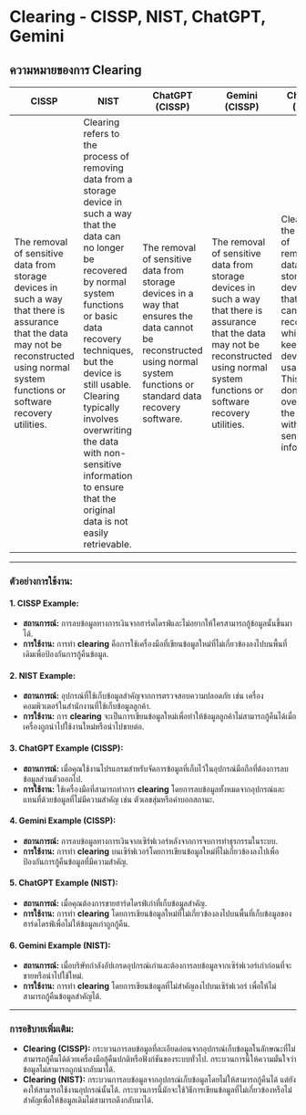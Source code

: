 # Clearing - CISSP, NIST, ChatGPT, Gemini

## ความหมายของการ Clearing

| **CISSP**                                                                                                                                                        | **NIST**                                                                                                                                                                                        | **ChatGPT (CISSP)**                                                                                                                                                                             | **Gemini (CISSP)**                                                                                                                                                                            | **ChatGPT (NIST)**                                                                                                                                                                          | **Gemini (NIST)**                                                                                                                                                                          |
|----------------------------------------------------------------------------------------------------------------------------------------------------------------|-----------------------------------------------------------------------------------------------------------------------------------------------------------------------------------------------|-----------------------------------------------------------------------------------------------------------------------------------------------------------------------------------------------|-----------------------------------------------------------------------------------------------------------------------------------------------------------------------------------------------|-------------------------------------------------------------------------------------------------------------------------------------------------------------------------------------------|-------------------------------------------------------------------------------------------------------------------------------------------------------------------------------------------|
| The removal of sensitive data from storage devices in such a way that there is assurance that the data may not be reconstructed using normal system functions or software recovery utilities. | Clearing refers to the process of removing data from a storage device in such a way that the data can no longer be recovered by normal system functions or basic data recovery techniques, but the device is still usable. Clearing typically involves overwriting the data with non-sensitive information to ensure that the original data is not easily retrievable. | The removal of sensitive data from storage devices in a way that ensures the data cannot be reconstructed using normal system functions or standard data recovery software.                   | The removal of sensitive data from storage devices in such a way that there is assurance that the data may not be reconstructed using normal system functions or software recovery utilities. | Clearing is the process of removing data from a storage device so that it cannot be recovered, while keeping the device usable. This is done by overwriting the data with non-sensitive information. | Clearing is a process that removes data from a storage device in a way that makes it unrecoverable by standard methods. However, the device remains functional. This is typically done by overwriting the data with non-sensitive information to prevent data recovery. |

---

### ตัวอย่างการใช้งาน:

#### 1. **CISSP Example:**
   - **สถานการณ์:** การลบข้อมูลทางการเงินจากฮาร์ดไดรฟ์และไม่อยากให้ใครสามารถกู้ข้อมูลนั้นขึ้นมาได้.
   - **การใช้งาน:** การทำ **clearing** คือการใช้เครื่องมือที่เขียนข้อมูลใหม่ที่ไม่เกี่ยวข้องลงไปบนพื้นที่เดิมเพื่อป้องกันการกู้คืนข้อมูล.

#### 2. **NIST Example:**
   - **สถานการณ์:** อุปกรณ์ที่ใช้เก็บข้อมูลสำคัญจากการตรวจสอบความปลอดภัย เช่น เครื่องคอมพิวเตอร์ในสำนักงานที่ใช้เก็บข้อมูลลูกค้า.
   - **การใช้งาน:** การ **clearing** จะเป็นการเขียนข้อมูลใหม่เพื่อทำให้ข้อมูลลูกค้าไม่สามารถกู้คืนได้เมื่อเครื่องถูกนำไปใช้งานใหม่หรือนำไปขายต่อ.

#### 3. **ChatGPT Example (CISSP):**
   - **สถานการณ์:** เมื่อคุณใช้งานโปรแกรมสำหรับจัดการข้อมูลที่เก็บไว้ในอุปกรณ์มือถือที่ต้องการลบข้อมูลส่วนตัวออกไป.
   - **การใช้งาน:** ใช้เครื่องมือที่สามารถทำการ **clearing** โดยการลบข้อมูลทั้งหมดจากอุปกรณ์และแทนที่ด้วยข้อมูลที่ไม่มีความสำคัญ เช่น ตัวเลขสุ่มหรือคำบอกสถานะ.

#### 4. **Gemini Example (CISSP):**
   - **สถานการณ์:** การลบข้อมูลทางการเงินจากเซิร์ฟเวอร์หลังจากการจบการทำธุรกรรมในระบบ.
   - **การใช้งาน:** การทำ **clearing** บนเซิร์ฟเวอร์โดยการเขียนข้อมูลใหม่ที่ไม่เกี่ยวข้องลงไปเพื่อป้องกันการกู้คืนข้อมูลที่มีความสำคัญ.

#### 5. **ChatGPT Example (NIST):**
   - **สถานการณ์:** เมื่อคุณต้องการขายฮาร์ดไดรฟ์เก่าที่เก็บข้อมูลสำคัญ.
   - **การใช้งาน:** การทำ **clearing** โดยการเขียนข้อมูลใหม่ที่ไม่เกี่ยวข้องลงไปบนพื้นที่เก็บข้อมูลของฮาร์ดไดรฟ์เพื่อไม่ให้ข้อมูลเก่าถูกกู้คืน.

#### 6. **Gemini Example (NIST):**
   - **สถานการณ์:** เมื่อบริษัทกำลังอัปเกรดอุปกรณ์เก่าและต้องการลบข้อมูลจากเซิร์ฟเวอร์เก่าก่อนที่จะขายหรือนำไปใช้ใหม่.
   - **การใช้งาน:** การทำ **clearing** โดยการเขียนข้อมูลที่ไม่สำคัญลงไปบนเซิร์ฟเวอร์ เพื่อให้ไม่สามารถกู้คืนข้อมูลสำคัญได้.

---

### การอธิบายเพิ่มเติม:
- **Clearing (CISSP):** กระบวนการลบข้อมูลที่ละเอียดอ่อนจากอุปกรณ์เก็บข้อมูลในลักษณะที่ไม่สามารถกู้คืนได้ด้วยเครื่องมือกู้คืนปกติหรือฟังก์ชันของระบบทั่วไป. กระบวนการนี้ให้ความมั่นใจว่าข้อมูลไม่สามารถถูกนำกลับมาได้.
- **Clearing (NIST):** กระบวนการลบข้อมูลจากอุปกรณ์เก็บข้อมูลโดยไม่ให้สามารถกู้คืนได้ แต่ยังคงให้สามารถใช้งานอุปกรณ์นั้นได้. กระบวนการนี้มักจะใช้วิธีการเขียนข้อมูลที่ไม่เกี่ยวข้องหรือไม่สำคัญเพื่อให้ข้อมูลเดิมไม่สามารถดึงกลับมาได้.